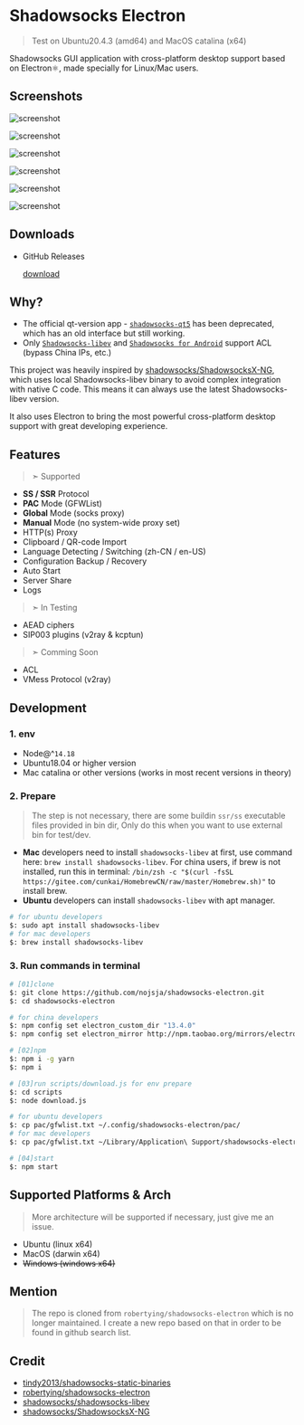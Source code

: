 # Shadowsocks Electron

> Test on Ubuntu20.4.3 (amd64) and MacOS catalina (x64)

Shadowsocks GUI application with cross-platform desktop support based on Electron⚛️, made specially for Linux/Mac users.

## Screenshots

![screenshot](./assets/main.png)

![screenshot](./assets/right.png)

![screenshot](./assets/add.png)

![screenshot](./assets/edit.png)

![screenshot](./assets/share.png)

![screenshot](./assets/settings.png)

## Downloads

- GitHub Releases

  [download](https://github.com/nojsja/shadowsocks-electron/releases/latest)

## Why?

- The official qt-version app - [`shadowsocks-qt5`](https://github.com/shadowsocks/shadowsocks-qt5) has been deprecated, which has an old interface but still working.
- Only [`Shadowsocks-libev`](https://github.com/shadowsocks/shadowsocks-libev) and [`Shadowsocks for Android`](https://github.com/shadowsocks/shadowsocks-android) support ACL (bypass China IPs, etc.)

 This project was heavily inspired by [shadowsocks/ShadowsocksX-NG](https://github.com/shadowsocks/ShadowsocksX-NG), which uses local Shadowsocks-libev binary to avoid complex integration with native C code. This means it can always use the latest Shadowsocks-libev version.

It also uses Electron to bring the most powerful cross-platform desktop support with great developing experience.

## Features

> ➣ Supported

- __SS / SSR__ Protocol
- __PAC__ Mode (GFWList)
- __Global__ Mode (socks proxy)
- __Manual__ Mode (no system-wide proxy set)
- HTTP(s) Proxy
- Clipboard / QR-code Import
- Language Detecting / Switching (zh-CN / en-US)
- Configuration Backup / Recovery
- Auto Start
- Server Share
- Logs

> ➣ In Testing

- AEAD ciphers
- SIP003 plugins (v2ray & kcptun)

> ➣ Comming Soon

- ACL
- VMess Protocol (v2ray)

## Development

### 1. env

- Node@^`14.18`
- Ubuntu18.04 or higher version
- Mac catalina or other versions (works in most recent versions in theory)

### 2. Prepare

> The step is not necessary, there are some buildin `ssr/ss` executable files provided in bin dir, Only do this when you want to use external bin for test/dev.

- __Mac__ developers need to install `shadowsocks-libev` at first, use command here: `brew install shadowsocks-libev`. For china users, if brew is not installed, run this in terminal: `/bin/zsh -c "$(curl -fsSL https://gitee.com/cunkai/HomebrewCN/raw/master/Homebrew.sh)"` to install brew.
- __Ubuntu__ developers can install `shadowsocks-libev` with apt manager.

```bash
# for ubuntu developers
$: sudo apt install shadowsocks-libev
# for mac developers
$: brew install shadowsocks-libev
```

### 3. Run commands in terminal

```bash
# [01]clone
$: git clone https://github.com/nojsja/shadowsocks-electron.git
$: cd shadowsocks-electron

# for china developers
$: npm config set electron_custom_dir "13.4.0"
$: npm config set electron_mirror http://npm.taobao.org/mirrors/electron/

# [02]npm
$: npm i -g yarn
$: npm i

# [03]run scripts/download.js for env prepare
$: cd scripts
$: node download.js

# for ubuntu developers
$: cp pac/gfwlist.txt ~/.config/shadowsocks-electron/pac/
# for mac developers
$: cp pac/gfwlist.txt ~/Library/Application\ Support/shadowsocks-electron/pac/

# [04]start
$: npm start
```

## Supported Platforms & Arch

> More architecture will be supported if necessary, just give me an issue.

- Ubuntu (linux x64)
- MacOS (darwin x64)
- <del>Windows (windows x64)</del>

## Mention

> The repo is cloned from `robertying/shadowsocks-electron` which is no longer maintained. I create a new repo based on that in order to be found in github search list.

## Credit

- [tindy2013/shadowsocks-static-binaries](https://github.com/tindy2013/shadowsocks-static-binaries)
- [robertying/shadowsocks-electron](https://github.com/robertying/shadowsocks-electron)
- [shadowsocks/shadowsocks-libev](https://github.com/shadowsocks/shadowsocks-libev)
- [shadowsocks/ShadowsocksX-NG](https://github.com/shadowsocks/ShadowsocksX-NG)
